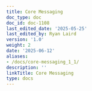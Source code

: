 ```yaml
---
title: Core Messaging
doc_type: doc
doc_id: doc-1108
last_edited_date: '2025-05-25'
last_edited_by: Ryan Laird
version: '1.0'
weight: 2
date: '2025-06-12'
aliases:
- /docs/core-messaging_1_1/
description: ''
linkTitle: Core Messaging
type: docs
---
```


<!-- Unsupported block type: child_database -->
